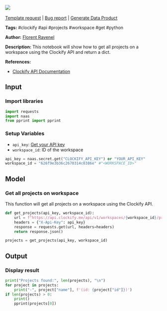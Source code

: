 <a href="https://app.naas.ai/user-redirect/naas/downloader?url=https://raw.githubusercontent.com/jupyter-naas/awesome-notebooks/master/Clockify/Clockify_Get_all_projects_on_workspace.ipynb" target="_parent"><img src="https://naasai-public.s3.eu-west-3.amazonaws.com/open_in_naas.svg"/></a><br><br><a href="https://github.com/jupyter-naas/awesome-notebooks/issues/new?assignees=&labels=&template=template-request.md&title=Tool+-+Action+of+the+notebook+">Template request</a> | <a href="https://github.com/jupyter-naas/awesome-notebooks/issues/new?assignees=&labels=bug&template=bug_report.md&title=Clockify+-+Get+all+projects+on+workspace:+Error+short+description">Bug report</a> | <a href="https://app.naas.ai/user-redirect/naas/downloader?url=https://raw.githubusercontent.com/jupyter-naas/awesome-notebooks/master/Naas/Naas_Start_data_product.ipynb" target="_parent">Generate Data Product</a>

**Tags:** #clockify #api #projects #workspace #get #python

**Author:** [Florent Ravenel](http://linkedin.com/in/florent-ravenel)

**Description:** This notebook will show how to get all projects on a workspace using the Clockify API and return a dict.

**References:**
- [Clockify API Documentation](https://docs.clockify.me/#tag/Project/operation/getProjects)

## Input

### Import libraries


```python
import requests
import naas
from pprint import pprint
```

### Setup Variables
- `api_key`: [Get your API key](https://clockify.me/user/settings)
- `workspace_id`: ID of the workspace


```python
api_key = naas.secret.get("CLOCKIFY_API_KEY") or "YOUR_API_KEY"
workspace_id = "626f9e3b36c2670314c0386e" #"<WORKSPACE_ID>"
```

## Model

### Get all projects on workspace

This function will get all projects on a workspace using the Clockify API.


```python
def get_projects(api_key, workspace_id):
    url = f"https://api.clockify.me/api/v1/workspaces/{workspace_id}/projects"
    headers = {"X-Api-Key": api_key}
    response = requests.get(url, headers=headers)
    return response.json()

projects = get_projects(api_key, workspace_id)
```

## Output

### Display result


```python
print("Projects found:", len(projects), "\n")
for project in projects:
    print("-", project["name"], f'(id: {project["id"]})')
if len(projects) > 0:
    print()
    pprint(projects[0])
```

 
